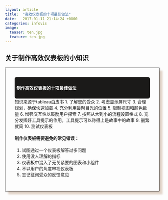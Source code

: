 ```yaml
---
layout: article
title:  "高效仪表板的十项最佳做法"
date:   2017-01-11 21:14:24 +0800
categories: infovis
image:
  teaser: ten.jpg
  feature: ten.jpg
---
```


## 关于制作高效仪表板的小知识

<div class="row img-rounded" style="padding:30px; box-shadow: 10px 10px 5px #e3d6cb; border: 1px solid #1b1a19;">
<div class="col-md-12">
<div style="background: #1b1a19; color:white; border-radius:6px; padding:6px;" markdown="1">

#### 制作高效仪表板的十项最佳做法
</div>
</div>
<div class="col-md-8" markdown="1" ><!-- right -->
知识来源于tableau白皮书
1. 了解您的受众
2. 考虑显示屏尺寸
3. 合理规划，确保快速加载
4. 充分利用最聚目光的位置
5. 限制视图和颜色数量
6. 增强交互性以鼓励用户探索
7. 按照从大到小的流程设置格式
8. 充分发挥好工具提示的作用，工具提示可以称得上是故事中的故事
9. 删繁就简
10. 测试仪表板

#### 制作仪表板需要避免的常见错误：

1. 试图通过一个仪表板解答过多问题
2. 使用没人理解的指标
3. 仪表板中混入了无关紧要的图表和小组件
4. 不以用户的角度审视仪表板
5. 忘记征询受众的反馈意见
</div>
</div>